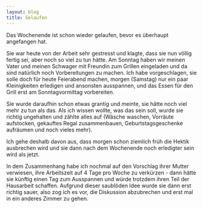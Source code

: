 ```yaml
---
layout: blog
title: Gelaufen
---
```


Das Wochenende ist schon wieder gelaufen, bevor es überhaupt angefangen hat.

Sie war heute von der Arbeit sehr gestresst und klagte, dass sie nun völlig fertig sei, aber noch so viel zu tun hätte.
Am Sonntag haben wir meinen Vater und meinen Schwager mit Freundin zum Grillen eingeladen und da sind natürlich noch Vorbereitungen zu machen.
Ich habe vorgeschlagen, sie solle doch für heute Feierabend machen, morgen (Samstag) nur ein paar Kleinigkeiten erledigen und ansonsten ausspannen, 
und das Essen für den Grill erst am Sonntagvormittag vorbereiten.

Sie wurde daraufhin schon etwas grantig und meinte, sie hätte noch viel mehr zu tun als das. Als ich wissen wollte, was das sein soll, wurde sie richtig ungehalten und zählte alles auf (Wäsche waschen, Vorräute aufstocken, gekauftes Regal zusammenbauen, Geburtstagsgeschenke aufräumen und noch vieles mehr).

Ich gehe deshalb davon aus, dass morgen schon ziemlich früh die Hektik ausbrechen wird und sie dann nach dem Wochenende noch erledigter sein wird als jetzt.

In dem Zusammenhang habe ich nochmal auf den Vorschlag ihrer Mutter verwiesen, ihre Arbeitszeit auf 4 Tage pro Woche zu verkürzen - dann hätte sie künftig einen Tag zum Ausspannen und würde trotzdem ihren Teil der Hausarbeit schaffen. Aufgrund dieser saublöden Idee wurde sie dann erst richtig sauer, also zog ich es vor, die Diskussion abzubrechen und erst mal in ein anderes Zimmer zu gehen.
